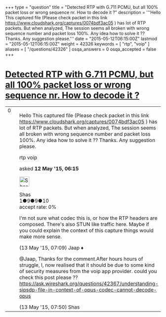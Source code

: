 +++
type = "question"
title = "Detected RTP with G.711 PCMU, but all 100% packet loss or wrong sequence nr. How to decode it ?"
description = '''Hello This captured file (Please check packet in this link https://www.cloudshark.org/captures/0074bdf3ac05 ) has lot of RTP packets. But when analyzed, The session seems all broken with wrong sequence number and packet loss 100%. Any idea how to solve it ?? Thanks. Any suggestion please.'''
date = "2015-05-12T06:15:00Z"
lastmod = "2015-05-12T06:15:00Z"
weight = 42326
keywords = [ "rtp", "voip" ]
aliases = [ "/questions/42326" ]
osqa_answers = 0
osqa_accepted = false
+++

<div class="headNormal">

# [Detected RTP with G.711 PCMU, but all 100% packet loss or wrong sequence nr. How to decode it ?](/questions/42326/detected-rtp-with-g711-pcmu-but-all-100-packet-loss-or-wrong-sequence-nr-how-to-decode-it)

</div>

<div id="main-body">

<div id="askform">

<table id="question-table" style="width:100%;"><colgroup><col style="width: 50%" /><col style="width: 50%" /></colgroup><tbody><tr class="odd"><td style="width: 30px; vertical-align: top"><div class="vote-buttons"><div id="post-42326-score" class="post-score" title="current number of votes">0</div><div id="favorite-count" class="favorite-count"></div></div></td><td><div id="item-right"><div class="question-body"><p>Hello This captured file (Please check packet in this link <a href="https://www.cloudshark.org/captures/0074bdf3ac05">https://www.cloudshark.org/captures/0074bdf3ac05</a> ) has lot of RTP packets. But when analyzed, The session seems all broken with wrong sequence number and packet loss 100%. Any idea how to solve it ?? Thanks. Any suggestion please.</p></div><div id="question-tags" class="tags-container tags">rtp voip</div><div id="question-controls" class="post-controls"></div><div class="post-update-info-container"><div class="post-update-info post-update-info-user"><p>asked <strong>12 May '15, 06:15</strong></p><img src="https://secure.gravatar.com/avatar/4ec917e3556fb6d9c03cc0e39ec7732a?s=32&amp;d=identicon&amp;r=g" class="gravatar" width="32" height="32" alt="Shas&#39;s gravatar image" /><p>Shas<br />
<span class="score" title="1 reputation points">1</span><span title="9 badges"><span class="badge1">●</span><span class="badgecount">9</span></span><span title="9 badges"><span class="silver">●</span><span class="badgecount">9</span></span><span title="10 badges"><span class="bronze">●</span><span class="badgecount">10</span></span><br />
<span class="accept_rate" title="Rate of the user&#39;s accepted answers">accept rate:</span> <span title="Shas has no accepted answers">0%</span></p></div></div><div id="comments-container-42326" class="comments-container"><span id="42360"></span><div id="comment-42360" class="comment"><div id="post-42360-score" class="comment-score"></div><div class="comment-text"><p>I'm not sure what codec this is, or how the RTP headers are composed. There's also STUN like traffic here. Maybe if you could explain the context of this capture things would make more sense.</p></div><div id="comment-42360-info" class="comment-info"><span class="comment-age">(13 May '15, 07:09)</span> Jaap ♦</div></div><span id="42368"></span><div id="comment-42368" class="comment"><div id="post-42368-score" class="comment-score"></div><div class="comment-text"><p>@Jaap, Thanks for the comment.After hours hours of struggle, I, now realised that it should be due to some kind of security measures from the voip app provider. could you check this post please ?? <a href="https://ask.wireshark.org/questions/42367/understanding-sipsdp-file-in-context-of-opus-codec-cannot-decode-opus">https://ask.wireshark.org/questions/42367/understanding-sipsdp-file-in-context-of-opus-codec-cannot-decode-opus</a></p></div><div id="comment-42368-info" class="comment-info"><span class="comment-age">(13 May '15, 07:50)</span> Shas</div></div></div><div id="comment-tools-42326" class="comment-tools"></div><div class="clear"></div><div id="comment-42326-form-container" class="comment-form-container"></div><div class="clear"></div></div></td></tr></tbody></table>

</div>

</div>

